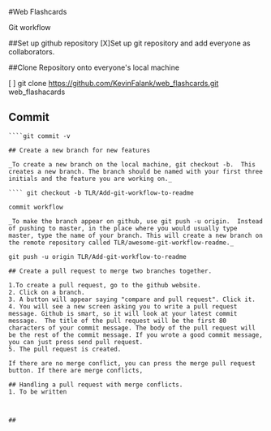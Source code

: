 #Web Flashcards

Git workflow

##Set up github repository
[X]Set up git repository and add everyone as collaborators. 

##Clone Repository onto everyone's local machine

[ ] git clone https://github.com/KevinFalank/web_flashcards.git web_flashacards


## Commit 

   ````git add 
   ````git commit -v 

## Create a new branch for new features

  _To create a new branch on the local machine, git checkout -b.  This creates a new branch. The branch should be named with your first three initials and the feature you are working on._ 

  ```` git checkout -b TLR/Add-git-workflow-to-readme
  
  commit workflow

  _To make the branch appear on github, use git push -u origin.  Instead of pushing to master, in the place where you would usually type master, type the name of your branch. This will create a new branch on the remote repository called TLR/awesome-git-workflow-readme._

  git push -u origin TLR/Add-git-workflow-to-readme

## Create a pull request to merge two branches together.  

  1.To create a pull request, go to the github website. 
  2. Click on a branch. 
  3. A button will appear saying "compare and pull request". Click it. 
  4. You will see a new screen asking you to write a pull request message. Github is smart, so it will look at your latest commit message.  The title of the pull request will be the first 80 characters of your commit message. The body of the pull request will be the rest of the commit message. If you wrote a good commit message, you can just press send pull request.
  5. The pull request is created. 

  If there are no merge conflict, you can press the merge pull request button. If there are merge conflicts, 

## Handling a pull request with merge conflicts. 
  1. To be written

  

## 

